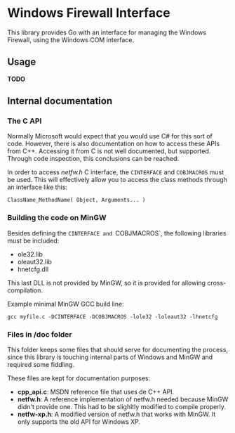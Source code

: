 # Windows Firewall Interface

This library provides Go with an interface for managing the Windows Firewall, using the Windows COM interface.


## Usage

__TODO__



## Internal documentation

### The C API

Normally Microsoft would expect that you would use C# for this sort of code. However, there is also documentation on how to access these APIs from C++. Accessing it from C is not well documented, but supported. Through code inspection, this conclusions can be reached:

In order to access _netfw.h_ C interface, the `CINTERFACE` and `COBJMACROS` must be used. This will effectively allow you to access the class methods through an interface like this:

```
ClassName_MethodName( Object, Arguments... )
```

### Building the code on MinGW

Besides defining the `CINTERFACE and `COBJMACROS`, the following libraries must be included:

* ole32.lib
* oleaut32.lib
* hnetcfg.dll

This last DLL is not provided by MinGW, so it is provided for allowing cross-compilation.


Example minimal MinGW GCC build line:

```
gcc myfile.c -DCINTERFACE -DCOBJMACROS -lole32 -loleaut32 -lhnetcfg
```



### Files in /doc folder

This folder keeps some files that should serve for documenting the process, since this library is touching internal parts of Windows and MinGW and required some fiddling.

These files are kept for documentation purposes:

* __cpp_api.c__: MSDN reference file that uses de C++ API.
* __netfw.h__: A reference implementation of netfw.h needed because MinGW didn't provide one. This had to be slighltly modified to compile properly.
* __netfw-xp.h__: A modified version of netfw.h that works with MinGW. It only supports the old API for Windows XP.
